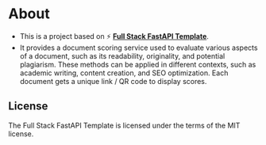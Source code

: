 # About
- This is a project based on ⚡ [**Full Stack FastAPI Template**](https://github.com/fastapi/full-stack-fastapi-template/).
- It provides a document scoring service used to evaluate various aspects of a document, such as its readability, originality, and potential plagiarism. These methods can be applied in different contexts, such as academic writing, content creation, and SEO optimization. Each document gets a unique link / QR code to display scores.

## License

The Full Stack FastAPI Template is licensed under the terms of the MIT license.
